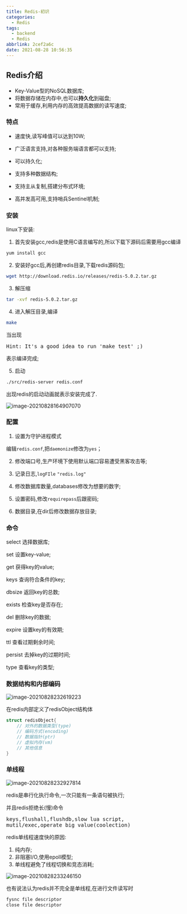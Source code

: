 ```yaml
---
title: Redis-初识
categories:
  - Redis
tags:
  - backend
  - Redis
abbrlink: 2cef2a6c
date: 2021-08-28 10:56:35
---
```


## Redis介绍

- Key-Value型的NoSQL数据库;
- 将数据存储在内存中,也可以**持久化**到磁盘;
- 常用于缓存,利用内存的高效提高数据的读写速度;

### 特点

- 速度快,读写峰值可以达到10W;
- 广泛语言支持,对各种服务端语言都可以支持;
- 可以持久化;
- 支持多种数据结构;
- 支持主从复制,搭建分布式环境;

- 高并发高可用,支持哨兵Sentinel机制;

### 安装

linux下安装:

1. 首先安装gcc,redis是使用C语言编写的,所以下载下源码后需要用gcc编译

```bash
yum install gcc
```

2. 安装好gcc后,再创建redis目录,下载redis源码包;

```bash
wget http://download.redis.io/releases/redis-5.0.2.tar.gz
```

3. 解压缩

```bash
tar -xvf redis-5.0.2.tar.gz
```

4. 进入解压目录,编译

```bash
make
```

当出现

<pre>
Hint: It's a good idea to run 'make test' ;)
</pre>

表示编译完成;

5. 启动

```bash
./src/redis-server redis.conf
```

出现redis的启动动画就表示安装完成了.

![image-20210828164907070](http://static.codenote.xyz/img/20210828164907.png)

### 配置

1. 设置为守护进程模式

编辑`redis.conf`,把`daemonize`修改为`yes`；

2. 修改端口号,生产环境下使用默认端口容易遭受黑客攻击等;

3. 记录日志,`logFIle` `"redis.log"`
4. 修改数据库数量,databases修改为想要的数字;
5. 设置密码,修改`requirepass`后跟密码;
6. 数据目录,在dir后修改数据存放目录;

### 命令

select	 选择数据库;

set		   设置key-value;

get		   获得key的value;

keys	    查询符合条件的key;

dbsize	返回key的总数;

exists	  检查key是否存在;

del		   删除key的数据;

expire	 设置key的有效期;

ttl			 查看过期剩余时间;

persist    去掉key的过期时间;

type		查看key的类型;

### 数据结构和内部编码

![image-20210828232619223](http://static.codenote.xyz/img/20210828232619.png)

在redis内部定义了redisObject结构体

```c
struct redisObject{
	// 对外的数据类型(type)
	// 编码方式(encoding)
	// 数据指针(ptr)
	// 虚拟内存(vm)
	// 其他信息
}
```

### 单线程

![image-20210828232927814](http://static.codenote.xyz/img/20210828232927.png)

redis是串行化执行命令,一次只能有一条语句被执行;

并且redis拒绝长(慢)命令

<pre>
keys,flushall,flushdb,slow lua script,
mutil/exec,operate big value(coolection)
</pre>



redis单线程速度快的原因:

1. 纯内存;
2. 非阻塞I/O,使用epoll模型;
3. 单线程避免了线程切换和竞态消耗;

![image-20210828233246150](http://static.codenote.xyz/img/20210828233246.png)

也有说法认为redis并不完全是单线程,在进行文件读写时

```c
fysnc file descriptor
close file descriptor
```

